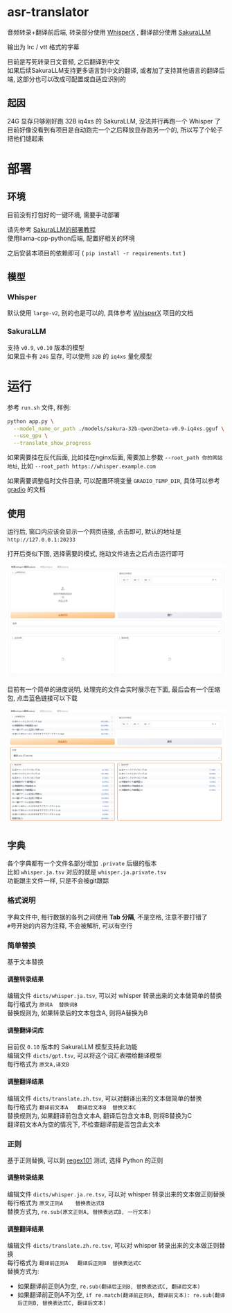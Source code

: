 # asr-translator

音频转录+翻译前后端, 转录部分使用 [WhisperX](https://github.com/m-bain/whisperX) , 翻译部分使用 [SakuraLLM](https://github.com/SakuraLLM)

输出为 lrc / vtt 格式的字幕

目前是写死转录日文音频, 之后翻译到中文  
如果后续SakuraLLM支持更多语言到中文的翻译, 或者加了支持其他语言的翻译后端, 这部分也可以改成可配置或自适应识别的

## 起因

24G 显存只够刚好跑 32B iq4xs 的 SakuraLLM, 没法并行再跑一个 Whisper 了  
目前好像没看到有项目是自动跑完一个之后释放显存跑另一个的, 所以写了个轮子把他们缝起来  

# 部署

## 环境

目前没有打包好的一键环境, 需要手动部署  

请先参考 [SakuraLLM的部署教程](https://github.com/SakuraLLM/Sakura-13B-Galgame/wiki/Python%E9%83%A8%E7%BD%B2%E6%95%99%E7%A8%8B)  
使用llama-cpp-python后端, 配置好相关的环境 

之后安装本项目的依赖即可 ( `pip install -r requirements.txt` )

## 模型

### Whisper

默认使用 `large-v2`, 别的也是可以的, 具体参考 [WhisperX](https://github.com/m-bain/whisperX) 项目的文档

### SakuraLLM

支持 `v0.9`, `v0.10` 版本的模型  
如果显卡有 `24G` 显存, 可以使用 `32B` 的 `iq4xs` 量化模型

# 运行

参考 `run.sh` 文件, 样例: 

```bash
python app.py \
  --model_name_or_path ./models/sakura-32b-qwen2beta-v0.9-iq4xs.gguf \
  --use_gpu \
  --translate_show_progress
```

如果需要挂在反代后面, 比如挂在nginx后面, 需要加上参数 `--root_path 你的网站地址`, 比如 `--root_path https://whisper.example.com`

如果需要调整临时文件目录, 可以配置环境变量 `GRADIO_TEMP_DIR`, 具体可以参考 [gradio](https://www.gradio.app/) 的文档

## 使用

运行后, 窗口内应该会显示一个网页链接, 点击即可, 默认的地址是 `http://127.0.0.1:20233`

打开后类似下图, 选择需要的模式, 拖动文件进去之后点击运行即可

![main_0](/assets/main_0.jpg)  

目前有一个简单的进度说明, 处理完的文件会实时展示在下面, 最后会有一个压缩包, 点击蓝色链接可以下载  

![main_1](/assets/main_1.jpg)  

## 字典

各个字典都有一个文件名部分增加 `.private` 后缀的版本  
比如 `whisper.ja.tsv` 对应的就是 `whisper.ja.private.tsv`  
功能跟主文件一样, 只是不会被git跟踪  

### 格式说明

字典文件中, 每行数据的各列之间使用 **Tab 分隔**, 不是空格, 注意不要打错了  
`#`号开始的内容为注释, 不会被解析, 可以有空行  

### 简单替换

基于文本替换  

#### 调整转录结果

编辑文件 `dicts/whisper.ja.tsv`, 可以对 whisper 转录出来的文本做简单的替换  
每行格式为 `原词A	替换词B`  
替换规则为, 如果转录后的文本包含A, 则将A替换为B  

#### 调整翻译词库

目前仅 `0.10` 版本的 SakuraLLM 模型支持此功能  
编辑文件 `dicts/gpt.tsv`, 可以将这个词汇表喂给翻译模型  
每行格式为 `原文A,译文B`  

#### 调整翻译结果

编辑文件 `dicts/translate.zh.tsv`, 可以对翻译出来的文本做简单的替换  
每行格式为 `翻译前文本A	翻译后文本B	替换文本C`  
替换规则为, 如果翻译前包含文本A, 翻译后包含文本B, 则将B替换为C  
翻译前文本A为空的情况下, 不检查翻译前是否包含此文本  

### 正则

基于正则替换, 可以到 [regex101](https://regex101.com/) 测试, 选择 Python 的正则  

#### 调整转录结果

编辑文件 `dicts/whisper.ja.re.tsv`, 可以对 whisper 转录出来的文本做正则替换  
每行格式为 `原文正则A	替换表达式B`  
替换方式为,  `re.sub(原文正则A, 替换表达式B, 一行文本)`

#### 调整翻译结果

编辑文件 `dicts/translate.zh.re.tsv`, 可以对 whisper 转录出来的文本做正则替换  
每行格式为 `翻译前正则A	翻译后正则B	替换表达式C`  
替换方式为:
- 如果翻译前正则A为空, `re.sub(翻译后正则B, 替换表达式C, 翻译后文本)`  
- 如果翻译前正则A不为空,  `if re.match(翻译前正则A, 翻译前文本): re.sub(翻译后正则B, 替换表达式C, 翻译后文本)`
